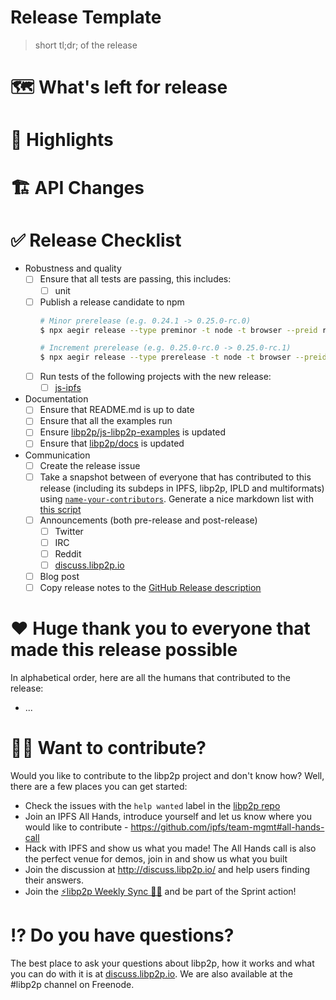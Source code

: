# Release Template

> short tl;dr; of the release

# 🗺 What's left for release

# 🔦 Highlights

# 🏗 API Changes

# ✅ Release Checklist

- Robustness and quality
  - [ ] Ensure that all tests are passing, this includes:
    - [ ] unit
  - [ ] Publish a release candidate to npm
    ```sh
    # Minor prerelease (e.g. 0.24.1 -> 0.25.0-rc.0)
    $ npx aegir release --type preminor -t node -t browser --preid rc --dist-tag next

    # Increment prerelease (e.g. 0.25.0-rc.0 -> 0.25.0-rc.1)
    $ npx aegir release --type prerelease -t node -t browser --preid rc --dist-tag next
    ```
  - [ ] Run tests of the following projects with the new release:
    - [ ] [js-ipfs](https://github.com/ipfs/js-ipfs)
- Documentation
  - [ ] Ensure that README.md is up to date
  - [ ] Ensure that all the examples run
  - [ ] Ensure [libp2p/js-libp2p-examples](https://github.com/libp2p/js-libp2p-examples) is updated
  - [ ] Ensure that [libp2p/docs](https://github.com/libp2p/docs) is updated
- Communication
  - [ ] Create the release issue
  - [ ] Take a snapshot between of everyone that has contributed to this release (including its subdeps in IPFS, libp2p, IPLD and multiformats) using [`name-your-contributors`](https://www.npmjs.com/package/name-your-contributors). Generate a nice markdown list with [this script](https://gist.github.com/jacobheun/d2ff479ca991733c13cdcf688a1317e5)
  - [ ] Announcements (both pre-release and post-release)
    - [ ] Twitter
    - [ ] IRC
    - [ ] Reddit
    - [ ] [discuss.libp2p.io](https://discuss.libp2p.io/c/news)
  - [ ] Blog post
  - [ ] Copy release notes to the [GitHub Release description](https://github.com/libp2p/js-libp2p/releases)

# ❤️ Huge thank you to everyone that made this release possible

In alphabetical order, here are all the humans that contributed to the release:

- ...

# 🙌🏽 Want to contribute?

Would you like to contribute to the libp2p project and don't know how? Well, there are a few places you can get started:

- Check the issues with the `help wanted` label in the [libp2p repo](https://github.com/libp2p/js-libp2p/issues?q=is%3Aopen+is%3Aissue+label%3A%22help+wanted%22)
- Join an IPFS All Hands, introduce yourself and let us know where you would like to contribute - https://github.com/ipfs/team-mgmt#all-hands-call
- Hack with IPFS and show us what you made! The All Hands call is also the perfect venue for demos, join in and show us what you built
- Join the discussion at http://discuss.libp2p.io/ and help users finding their answers.
- Join the [⚡️libp2p Weekly Sync 🙌🏽](https://github.com/libp2p/team-mgmt/issues/16) and be part of the Sprint action!

# ⁉️ Do you have questions?

The best place to ask your questions about libp2p, how it works and what you can do with it is at [discuss.libp2p.io](https://discuss.libp2p.io). We are also available at the #libp2p channel on Freenode.
